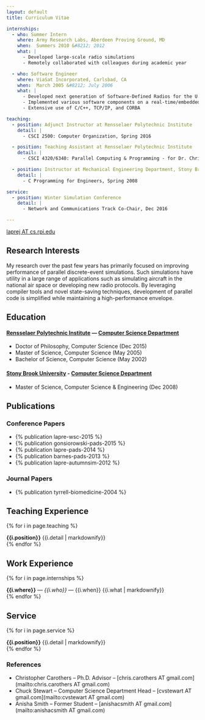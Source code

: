 ```yaml
---
layout: default
title: Curriculum Vitae

internships:
  - who: Summer Intern
    where: Army Research Labs, Aberdeen Proving Ground, MD
    when:  Summers 2010 &#8212; 2012
    what: |
      - Developed large-scale radio simulations
      - Remotely collaborated with colleagues during academic year

  - who: Software Engineer
    where: ViaSat Incorporated, Carlsbad, CA
    when:  March 2005 &#8212; July 2006
    what: |
      - Developed next generation of Software-Defined Radios for the U.S. Navy
      - Implemented various software components on a real-time/embedded platform (Green Hills INTEGRITY)
      - Extensive use of C/C++, TCP/IP, and CORBA

teaching:
  - position: Adjunct Instructor at Rensselaer Polytechnic Institute
    detail: |
      - CSCI 2500: Computer Organization, Spring 2016

  - position: Teaching Assistant at Rensselaer Polytechnic Institute
    detail: |
      - CSCI 4320/6340: Parallel Computing & Programming - for Dr. Christopher Carothers, Spring 2013

  - position: Instructor at Mechanical Engineering Department, Stony Brook University
    detail: |
      - C Programming for Engineers, Spring 2008

service:
  - position: Winter Simulation Conference
    detail: |
      - Network and Communications Track Co-Chair, Dec 2016

---
```


<p class="contact">
<a href="mailto:laprej AT cs.rpi.edu"><span class="glyphicon glyphicon-envelope"></span> laprej AT cs.rpi.edu</a>
</p>

## Research Interests
My research over the past few years has primarily focused on improving performance of parallel discrete-event simulations.
Such simulations have utility in a large range of applications such as simulating aircraft in the national air space or developing new radio protocols.
By leveraging compiler tools and novel state-saving techniques, development of parallel code is simplified while maintaining a high-performance envelope.

## Education

#### [Rensselaer Polytechnic Institute](http://www.rpi.edu) — [Computer Science Department](http://www.cs.rpi.edu)
- Doctor of Philosophy, Computer Science (Dec 2015)
- Master of Science, Computer Science (May 2005)
- Bachelor of Science, Computer Science (May 2002)

#### [Stony Brook University](http://www.stonybrook.edu) - [Computer Science Department](http://www.cs.stonybrook.edu)
- Master of Science, Computer Science & Engineering (Dec 2008)

## Publications

### Conference Papers

- {% publication lapre-wsc-2015 %}
- {% publication gonsiorowski-pads-2015 %}
- {% publication lapre-pads-2014 %}
- {% publication barnes-pads-2013 %}
- {% publication lapre-autumnsim-2012 %}

### Journal Papers

- {% publication tyrrell-biomedicine-2004 %}

## Teaching Experience

{% for i in page.teaching %}
<div><strong>{{i.position}}</strong> {{i.detail | markdownify}}</div>
{% endfor %}

## Work Experience

{% for i in page.internships %}
<div><strong>{{i.where}}</strong> — <em>{{i.who}}</em> — {{i.when}}
{{i.what | markdownify}}</div>
{% endfor %}

## Service

{% for i in page.service %}
<div><strong>{{i.position}}</strong> {{i.detail | markdownify}}</div>
{% endfor %}

### References

* Christopher Carothers – Ph.D. Advisor – [chris.carothers AT gmail.com](mailto:chris.carothers AT gmail.com)
* Chuck Stewart  – Computer Science Department Head – [cvstewart AT gmail.com](mailto:cvstewart AT gmail.com)
* Anisha Smith – Former Student – [anishacsmith AT gmail.com](mailto:anishacsmith AT gmail.com)
